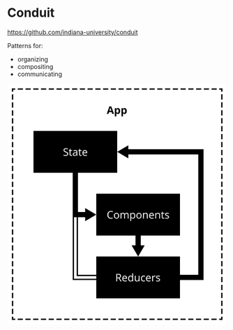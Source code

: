 # Conduit

https://github.com/indiana-university/conduit

Patterns for:

- organizing
- compositing
- communicating

![Diagram of the Conduit app pattern](06-02-app-pattern.svg)
